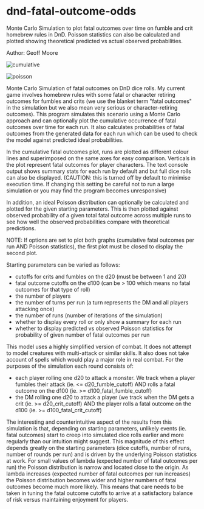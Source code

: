# dnd-fatal-outcome-odds

Monte Carlo Simulation to plot fatal outcomes over time on fumble and crit
homebrew rules in DnD. Poisson statistics can also be calculated and plotted
showing theoretical predicted vs actual observed probabilities.

Author: Geoff Moore

![cumulative](https://user-images.githubusercontent.com/37242207/37547879-2110662a-296c-11e8-8541-6d7b66ffa70a.png)

![poisson](https://user-images.githubusercontent.com/37242207/37547884-2897ebf2-296c-11e8-90f8-7aa125593b93.png)

Monte Carlo Simulation of fatal outcomes on DnD dice rolls. My current game
involves homebrew rules with some fatal or character retiring outcomes
for fumbles and crits (we use the blanket term "fatal outcomes" in the simulation
but we also mean very serious or character-retiring outcomes). This program
simulates this scenario using a Monte Carlo approach and can optionally plot the
cumulative occurrence of fatal outcomes over time for each run. It also calculates
probabilities of fatal outcomes from the generated data for each run which can be
used to check the model against predicted ideal probabilities.

In the cumulative fatal outcomes plot, runs are plotted as different colour lines
and superimposed on the same axes for easy comparison. Verticals in the plot
represent fatal outcomes for player characters. The text console output shows
summary stats for each run by default and but full dice rolls can also be
displayed. (CAUTION: this is turned off by default to minimise execution time.
If changing this setting be careful not to run a large simulation or you may
find the program becomes unresponsive)

In addition, an ideal Poisson distribution can optionally be calculated and plotted
for the given starting parameters. This is then plotted against observed probability
of a given total fatal outcome across multiple runs to see how well the observed
probabilities compare with theoretical predictions.

NOTE: If options are set to plot both graphs (cumulative fatal outcomes per run AND
Poisson statistics), the first plot must be closed to display the second plot.

Starting parameters can be varied as follows:
- cutoffs for crits and fumbles on the d20 (must be between 1 and 20)
- fatal outcome cutoffs on the d100 (can be > 100 which means no fatal
    outcomes for that type of roll)
- the number of players
- the number of turns per run (a turn represents the DM and all players attacking once)
- the number of runs (number of iterations of the simulation)
- whether to display every roll or only show a summary for each run
- whether to display predicted vs observed Poisson statistics for probability of given
    number of fatal outcomes per run

This model uses a highly simplified version of combat. It does not attempt
to model creatures with multi-attack or similar skills. It also does not
take account of spells which would play a major role in real combat. For the
purposes of the simulation each round consists of:
- each player rolling one d20 to attack a monster. We
  track when a player fumbles their attack (ie. <= d20_fumble_cutoff)
  AND rolls a fatal outcome on the d100 (ie. >= d100_fatal_fumble_cutoff)
- the DM rolling one d20 to attack a player (we track when the DM gets a
  crit (ie. >= d20_crit_cutoff) AND the player rolls a fatal
  outcome on the d100 (ie. >= d100_fatal_crit_cutoff)

The interesting and counterintuitive aspect of the results from this simulation
is that, depending on starting parameters, unlikely events (ie. fatal outcomes) start
to creep into simulated dice rolls earlier and more regularly than our intuition might
suggest. This magnitude of this effect depends greatly on the starting parameters
(dice cutoffs, number of runs, number of rounds per run) and is driven by the underlying Poisson
statistics at work. For small values of lambda (expected number of fatal outcomes per
run) the Poisson distribution is narrow and located close to the origin. As lambda
increases (expected number of fatal outcomes per run increases) the Poisson distribution
becomes wider and higher numbers of fatal outcomes become much more likely. This means
that care needs to be taken in tuning the fatal outcome cutoffs to arrive at a satisfactory
balance of risk versus maintaining enjoyment for players.
